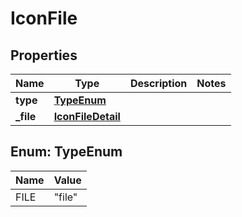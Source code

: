 

# IconFile


## Properties

| Name | Type | Description | Notes |
|------------ | ------------- | ------------- | -------------|
|**type** | [**TypeEnum**](#TypeEnum) |  |  |
|**_file** | [**IconFileDetail**](IconFileDetail.md) |  |  |



## Enum: TypeEnum

| Name | Value |
|---- | -----|
| FILE | &quot;file&quot; |



